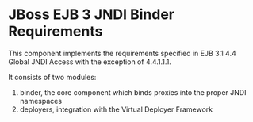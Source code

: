 JBoss EJB 3 JNDI Binder Requirements
====================================

This component implements the requirements specified in EJB 3.1 4.4 Global
JNDI Access with the exception of 4.4.1.1.1.

It consists of two modules:
 1. binder, the core component which binds proxies into the proper JNDI namespaces
 2. deployers, integration with the Virtual Deployer Framework